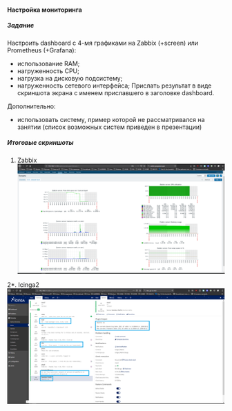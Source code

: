 #### Настройка мониторинга

##### Задание

Настроить dashboard с 4-мя графиками на Zabbix (+screen) или Prometheus (+Grafana):
  - использование RAM;
  - нагруженность CPU;
  - нагрузка на дисковую подсистему;
  - нагруженность сетевого интерфейса;
Прислать результат в виде скриншота экрана с именем приславшего в заголовке dashboard.

Дополнительно:
 - использовать систему, пример которой не рассматривался на занятии (список возможных систем приведен в презентации)

##### Итоговые скриншоты

1. Zabbix
![](zabbix.png)

2*. Icinga2
![](icinga2.png)

